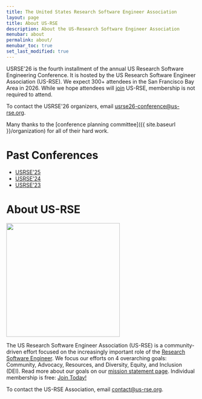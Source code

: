 ```yaml
---
title: The United States Research Software Engineer Association
layout: page
title: About US-RSE
description: About the US-Research Software Engineer Association
menubar: about
permalink: about/
menubar_toc: true
set_last_modified: true
---
```



<!-- <img src="{{ site.baseurl }}/assets/img/logo.png"> -->

USRSE'26 is the fourth installment of the annual US Research Software Engineering Conference.
It is hosted by the US Research Software Engineer Association (US-RSE).
We expect 300+ attendees in the San Francisco Bay Area in 2026.
While we hope attendees will [join](https://us-rse.org/join) US-RSE, membership is not required to attend.

To contact the USRSE'26 organizers, email [usrse26-conference@us-rse.org](mailto:usrse26-conference@us-rse.org).

Many thanks to the [conference planning committee]({{ site.baseurl }}/organization) for all of their hard work.

# Past Conferences

* [USRSE'25](https://us-rse.org/usrse25)
* [USRSE'24](https://us-rse.org/usrse24)
* [USRSE'23](https://us-rse.org/usrse23)

# About US-RSE

<img src="{{ site.baseurl }}/assets/img/logo_side_transparent.png" style="width: 300px;">

The US Research Software Engineer Association (US-RSE) is a community-driven effort focused on the increasingly important role of the [Research Software Engineer](https://us-rse.org/what-is-an-rse/).
We focus our efforts on 4 overarching goals: Community, Advocacy, Resources, and Diversity, Equity, and Inclusion (DEI). Read more about our goals on our [mission statement page](https://us-rse.org/mission/).
Individual membership is free: [Join Today!](https://us-rse.org/join)

To contact the US-RSE Association, email [contact@us-rse.org](mailto:contact@us-rse.org).
